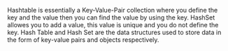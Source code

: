 Hashtable is essentially a Key-Value-Pair collection where you define the key and the value then you can find the value by using the key. HashSet allowes you to add a value, this value is unique and you do not define the key. Hash Table and Hash Set are the data structures used to store data in the form of key-value pairs and objects respectively.


